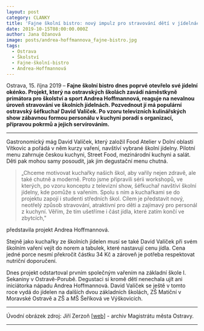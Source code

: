 ```yaml
---
layout: post
category: CLANKY
title: 'Fajne školní bistro: nový impulz pro stravování dětí v jídelnách'
date: 2019-10-15T08:00:00.000Z
author: Jana Ožanová
image: posts/andrea-hoffmannova_fajne-bistro.jpg
tags:
  - Ostrava
  - Školství
  - Fajne-školní-bistro
  - Andrea-Hoffmannová
---
```


Ostrava, 15. října 2019 – **Fajne školní bistro dnes poprvé otevřelo své jídelní okénko. Projekt, který na ostravských školách zavádí náměstkyně primátora pro školství a sport Andrea Hoffmannová, reaguje na nevalnou úroveň stravování ve školních jídelnách. Pozvednout jí má populární ostravský šéfkuchař David Valíček. Po vzoru televizních kulinářských show zábavnou formou personálu v kuchyni poradí s organizací, přípravou pokrmů a jejich servírováním.**

<hr />

Gastronomický mág David Valíček, který založil Food Atelier v Dolní oblasti Vítkovic a pořádá v něm kurzy vaření, navštíví vybrané školní jídelny. Pilotní menu zahrnuje českou kuchyni, Street Food, mezinárodní kuchyni a salát. Děti pak mohou samy posoudit, jak jim degustační menu chutná.

> „Chceme motivovat kuchařky našich škol, aby vařily nejen zdravě, ale také chutně a moderně. Proto jsme připravili sérii workshopů, ve kterých, po vzoru konceptu z televizní show, šéfkuchař navštíví školní jídelny, kde pomůže s vařením. Spolu s ním a kuchařkami se do projektu zapojí i studenti středních škol. Cílem je představit nový, neotřelý způsob stravování, atraktivní pro děti a zajímavý pro personál z kuchyní. Věřím, že tím ušetříme i část jídla, které zatím končí ve zbytcích,"

představila projekt Andrea Hoffmannová.

Stejně jako kuchařky ze školních jídelen musí se také David Valíček při svém školním vaření vejít do norem a tabulek, které nastavují cenu jídla. Cena jedné porce nesmí překročit částku 34 Kč a zároveň je potřeba respektovat nutriční doporučení.

Dnes projekt odstartoval prvním společným vařením na základní škole I. Sekaniny v Ostravě-Porubě. Degustaci si kromě dětí nenechala ujít ani iniciátorka nápadu Andrea Hoffmannová. David Valíček se ještě v tomto roce vydá do jídelen na dalších dvou základních školách, ZŠ Matiční v Moravské Ostravě a ZŠ a MŠ Šeříková ve Výškovicích.

---

Úvodní obrázek zdroj: Jiří Zerzoň \[[web](https://www.zerzon.cz/)\] - archiv Magistrátu města Ostravy.

- - -
